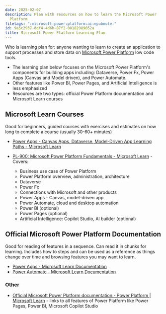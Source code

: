```yaml
---
date: 2025-02-07
description: Plan with resources on how to learn the Microsoft Power
  Platform
filetags: ":microsoft:power:platform:ai:epubnote:"
id: 9a5c2937-ddf4-4d6b-87f2-08182989052a
title: Microsoft Power Platform Learning Plan
---
```


Who is learning plan for: anyone wanting to learn to create an
application to support processes and store data on [Microsoft Power
Platform](https://www.microsoft.com/en-us/power-platform) low code
tools.

- The learning plan below focuses on the Microsoft Power Platform's
  components for building apps including: Dataverse, Power Fx, Power
  Apps (Canvas and Model driven), and Power Automate.
- Other features like Power BI, Power Pages, and Artificial Intelligence
  is less emphasized
- Resources are two types: official Power Platform documentation and
  Microsoft Learn courses

## Microsoft Learn Courses

Good for beginners, guided courses with exercises and estimates on how
long to complete a course (usually 30-60+ minutes)

- [Power Apps - Canvas Apps, Dataverse, Model-Driven App Learning
  Paths - Microsoft
  Learn](https://learn.microsoft.com/en-us/training/powerplatform/power-apps)

- [PL-900: Microsoft Power Platform Fundamentals - Microsoft
  Learn](https://learn.microsoft.com/en-us/training/paths/power-plat-fundamentals/) -
  Covers:

  - Business use case of Power Platform
  - Power Platform overview, administration, architecture
  - Dataverse
  - Power Fx
  - Connections with Microsoft and other products
  - Power Apps - Canvas, model-driven app
  - Power Automate, cloud and desktop automation
  - Power BI (optional)
  - Power Pages (optional)
  - Artificial Intelligence: Copilot Studio, AI builder (optional)

## Official Microsoft Power Platform Documentation

Good for reading of features in a sequence. Can read it in chunks for
learning. Includes how to steps and can be used as a reference as things
change over time and browsing features you may want to learn.

- [Power Apps - Microsoft Learn
  Documentation](https://learn.microsoft.com/en-us/power-apps/)
- [Power Automate - Microsoft Learn
  Documentation](https://learn.microsoft.com/en-us/power-automate/)

### Other

- [Official Microsoft Power Platform documentation - Power Platform \|
  Microsoft Learn](https://learn.microsoft.com/en-us/power-platform/) -
  links to all features of Power Platform like Power Pages, Power BI,
  Microsoft Copilot Studio
